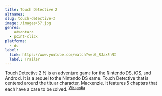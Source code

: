 ```yaml
---
title: Touch Detective 2
altnames:
slug: touch-detective-2
image: /images/57.jpg
genres:
  - adventure
  - point-click
platforms:
  - ds
label:
  link: https://www.youtube.com/watch?v=l6_RJax7hNI
  label: Trailer
---
```


Touch Detective 2 ½ is an adventure game for the Nintendo DS, iOS, and Android. It is a sequel to the Nintendo DS game, Touch Detective that is centered around the titular character, Mackenzie. It features 5 chapters that each have a case to be solved. <sup>[Wikipedia](https://en.wikipedia.org/wiki/Touch_Detective_2_%C2%BD)</sup>
